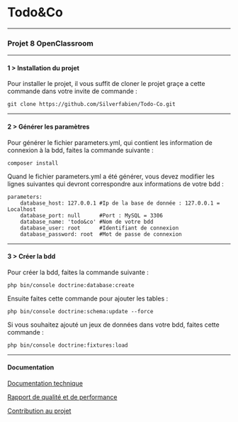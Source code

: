 <h1>Todo&Co</h1>

-------

<h3>Projet 8 OpenClassroom</h3>

-------------------------------------------------------------------------------

<h4>1 > Installation du projet</h4>

Pour installer le projet, il vous suffit de cloner le projet graçe a cette commande dans votre invite de commande :

    git clone https://github.com/Silverfabien/Todo-Co.git

-------------------------------------------------------------------------------

<h4>2 > Générer les paramètres</h4>

Pour générer le fichier parameters.yml, qui contient les information de connexion à la bdd, faites la commande suivante :

    composer install

Quand le fichier parameters.yml a été générer, vous devez modifier les lignes suivantes qui devront correspondre aux
informations de votre bdd :

    parameters:
        database_host: 127.0.0.1 #Ip de la base de donnée : 127.0.0.1 = Localhost
        database_port: null      #Port : MySQL = 3306
        database_name: 'todo&co' #Nom de votre bdd 
        database_user: root      #Identifiant de connexion
        database_password: root  #Mot de passe de connexion

-------------------------------------------------------------------------------

<h4>3 > Créer la bdd</h4>

Pour créer la bdd, faites la commande suivante :

    php bin/console doctrine:database:create

Ensuite faites cette commande pour ajouter les tables :

    php bin/console doctrine:schema:update --force

Si vous souhaitez ajouté un jeux de données dans votre bdd, faites cette commande :

    php bin/console doctrine:fixtures:load
    
-------------------------------------------------------------------------------

<h4>Documentation</h4>

<p><a href="https://github.com/Silverfabien/Todo-Co/blob/master/docs/Documentation_Technique.pdf">Documentation technique</a></p>
<p><a href="https://github.com/Silverfabien/Todo-Co/blob/master/docs/Quality_and_performance_report.pdf">Rapport de qualité et de performance</a></p>
<p><a href="https://github.com/Silverfabien/Todo-Co/blob/master/Contributing.md">Contribution au projet</a></p>